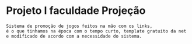 # Projeto I faculdade Projeção

~~~
Sistema de promoção de jogos feitos na mão com os links, 
é o que tinhamos na época com o tempo curto, template gratuito da net 
e modificado de acordo com a necessidade do sistema.
~~~
